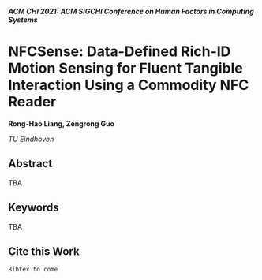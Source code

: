 ___ACM CHI 2021: ACM SIGCHI Conference on Human Factors in Computing Systems___

# NFCSense: Data-Defined Rich-ID Motion Sensing for Fluent Tangible Interaction Using a Commodity NFC Reader
__Rong-Hao Liang, Zengrong Guo__

_TU Eindhoven_

## Abstract
TBA


## Keywords
TBA

## Cite this Work
```
Bibtex to come
```